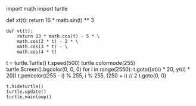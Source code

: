 import math
import turtle

def xt(t):
    return 16 * math.sin(t) ** 3 

    def vt(t):
        return 13 * math.cos(t) - 5 * \
        math.cos(2 * t) - 2 * \
        math.cos(3 * t) - \
        math.cos(4 * t)


  t = turtle.Turtle()
  t.speed(500)
  turtle.colormode(255)
  turtle.Screen().bgcolor(0, 0, 0) 
  for i in range(2550):
    t.goto((xt)i) * 20, yt(i) * 20))
    t.pencolor((255 - i) % 255, i % 255, (250 + i) // 2
    t.goto(0, 0)

    t.hideturtle()
    turtle.update()
    turtle.mainloop()
